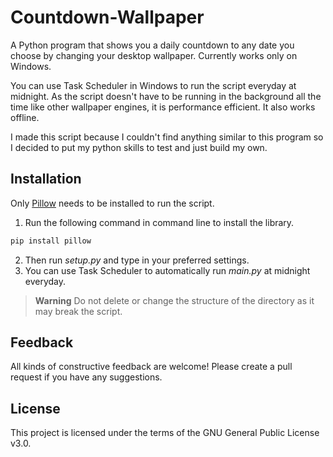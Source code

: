 # Countdown-Wallpaper

A Python program that shows you a daily countdown to any date you choose by changing your desktop wallpaper. Currently works only on Windows.

You can use Task Scheduler in Windows to run the script everyday at midnight. As the script doesn't have to be running in the background all the time like other wallpaper engines, it is performance efficient. It also works offline.

I made this script because I couldn't find anything similar to this program so I decided to put my python skills to test and just build my own.
## Installation

Only [Pillow](https://github.com/python-pillow/Pillow) needs to be installed to run the script. 
1. Run the following command in command line to install the library.
```bash
pip install pillow
```
2. Then run *setup.py* and type in your preferred settings.
3. You can use Task Scheduler to automatically run *main.py* at midnight everyday. 

>**Warning** 
> Do not delete or change the structure of the directory as it may break the script.

## Feedback
All kinds of constructive feedback are welcome! Please create a pull request if you have any suggestions.

## License
This project is licensed under the terms of the GNU General Public License v3.0.
